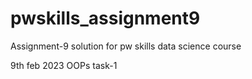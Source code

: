 # pwskills_assignment9
Assignment-9 solution for pw skills data science course

9th feb 2023 OOPs task-1

